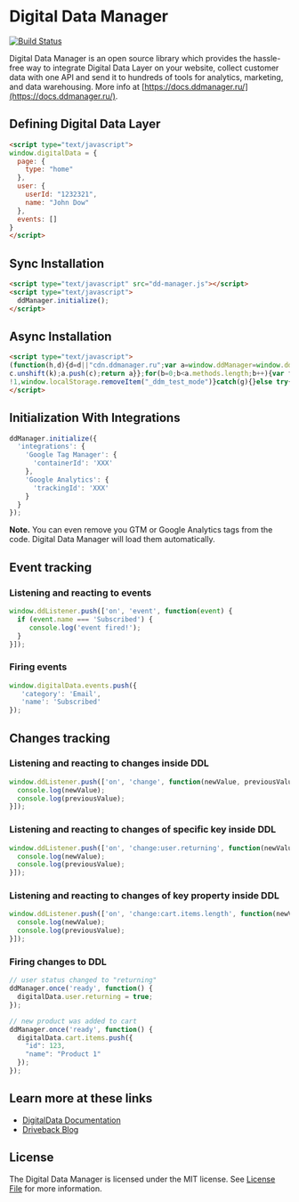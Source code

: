 # Digital Data Manager

[![Build Status](https://travis-ci.org/driveback/digital-data-manager.svg?branch=master)](https://travis-ci.org/driveback/digital-data-manager)

Digital Data Manager is an open source library which provides the hassle-free way to integrate Digital Data Layer on your website, collect customer data with one API and send it to hundreds of tools for analytics, marketing, and data warehousing. More info at [https://docs.ddmanager.ru/](https://docs.ddmanager.ru/).

## Defining Digital Data Layer
```html
<script type="text/javascript">
window.digitalData = {
  page: {
    type: "home"
  },
  user: {
    userId: "1232321",
    name: "John Dow"
  },
  events: []
}
</script>
```

## Sync Installation
```html
<script type="text/javascript" src="dd-manager.js"></script>
<script type="text/javascript">
  ddManager.initialize();
</script>
```

## Async Installation

```html
<script type="text/javascript">
(function(h,d){d=d||"cdn.ddmanager.ru";var a=window.ddManager=window.ddManager||[];window.ddListener=window.ddListener||[];var b=window.digitalData=window.digitalData||{};b.events=b.events||[];b.changes=b.changes||[];if(!a.initialize)if(a.invoked)window.console&&console.error&&console.error("Digital Data Manager snippet included twice.");else{a.invoked=!0;a.methods="initialize addIntegration persist unpersist on once off".split(" ");a.factory=function(k){return function(){var c=Array.prototype.slice.call(arguments);
c.unshift(k);a.push(c);return a}};for(b=0;b<a.methods.length;b++){var f=a.methods[b];a[f]=a.factory(f)}a.load=function(a){var c=document.createElement("script");c.type="text/javascript";c.charset="utf-8";c.async=!0;c.src=a;a=document.getElementsByTagName("script")[0];a.parentNode.insertBefore(c,a)};a.loadProject=function(b){var c=window.location.search;if(0<=c.indexOf("ddm_test_mode=1"))try{var e=!0;window.localStorage.setItem("_ddm_test_mode","1")}catch(g){}else if(0<=c.indexOf("ddm_test_mode=0"))try{e=
!1,window.localStorage.removeItem("_ddm_test_mode")}catch(g){}else try{e="1"===window.localStorage.getItem("_ddm_test_mode")}catch(g){}e?a.load(window.DDMANAGER_TESTMODE_INIT_URL||"https://api.ddmanager.ru/v1/ddm-initialization/"+b+".js"):a.load(window.DDMANAGER_INIT_URL||"https://"+d+"/ddm-initialization/"+b+".js")};a.CDN_DOMAIN=d;a.SNIPPET_VERSION="1.0.11";a.loadProject(h)}})("<PROJECT_ID>","<CDN_DOMAIN>");
</script>
```


## Initialization With Integrations
```javascript
ddManager.initialize({
  'integrations': {
    'Google Tag Manager': {
      'containerId': 'XXX'
    },
    'Google Analytics': {
      'trackingId': 'XXX'
    }
  }
});
```

**Note.** You can even remove you GTM or Google Analytics tags from the code. Digital Data Manager will load them automatically.

## Event tracking

### Listening and reacting to events

```javascript
window.ddListener.push(['on', 'event', function(event) {
  if (event.name === 'Subscribed') {
     console.log('event fired!');
  }
}]);
```

### Firing events
```javascript
window.digitalData.events.push({
   'category': 'Email',
   'name': 'Subscribed'
});
```

## Changes tracking

### Listening and reacting to changes inside DDL

```javascript
window.ddListener.push(['on', 'change', function(newValue, previousValue) {
  console.log(newValue);
  console.log(previousValue);
}]);
```

### Listening and reacting to changes of specific key inside DDL

```javascript
window.ddListener.push(['on', 'change:user.returning', function(newValue, previousValue) {
  console.log(newValue);
  console.log(previousValue);
}]);
```

### Listening and reacting to changes of key property inside DDL

```javascript
window.ddListener.push(['on', 'change:cart.items.length', function(newValue, previousValue) {
  console.log(newValue);
  console.log(previousValue);
}]);
```

### Firing changes to DDL

```javascript
// user status changed to "returning"
ddManager.once('ready', function() {
  digitalData.user.returning = true;
});
```

```javascript
// new product was added to cart
ddManager.once('ready', function() {
  digitalData.cart.items.push({
    "id": 123,
    "name": "Product 1"
  });
});
```

## Learn more at these links
- [DigitalData Documentation](https://ddmanager.readme.io)
- [Driveback Blog](http://blog.driveback.ru)

## License

The Digital Data Manager is licensed under the MIT license. See [License File](LICENSE.txt) for more information.
